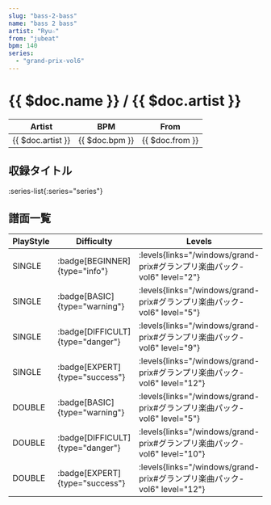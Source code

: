 ```yaml
---
slug: "bass-2-bass"
name: "bass 2 bass"
artist: "Ryu☆"
from: "jubeat"
bpm: 140
series:
  - "grand-prix-vol6"
---
```


# {{ $doc.name }} / {{ $doc.artist }}

|Artist|BPM|From|
|------|---|----|
|{{ $doc.artist }}|{{ $doc.bpm }}|{{ $doc.from }}|

## 収録タイトル

:series-list{:series="series"}

## 譜面一覧

|PlayStyle|Difficulty|Levels|Notes|Movie|
|---------|----------|------|-----|-----|
|SINGLE| :badge[BEGINNER]{type="info"}| :levels{links="/windows/grand-prix#グランプリ楽曲パック-vol6" level="2"}|59/0||
|SINGLE| :badge[BASIC]{type="warning"}| :levels{links="/windows/grand-prix#グランプリ楽曲パック-vol6" level="5"}|131/0||
|SINGLE| :badge[DIFFICULT]{type="danger"}| :levels{links="/windows/grand-prix#グランプリ楽曲パック-vol6" level="9"}|265/1||
|SINGLE| :badge[EXPERT]{type="success"}| :levels{links="/windows/grand-prix#グランプリ楽曲パック-vol6" level="12"}|373/1||
|DOUBLE| :badge[BASIC]{type="warning"}| :levels{links="/windows/grand-prix#グランプリ楽曲パック-vol6" level="5"}|163/0||
|DOUBLE| :badge[DIFFICULT]{type="danger"}| :levels{links="/windows/grand-prix#グランプリ楽曲パック-vol6" level="10"}|270/1||
|DOUBLE| :badge[EXPERT]{type="success"}| :levels{links="/windows/grand-prix#グランプリ楽曲パック-vol6" level="12"}|373/1||
